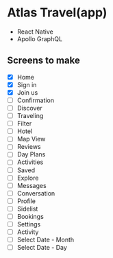 # Atlas Travel(app)

- React Native
- Apollo GraphQL

## Screens to make

- [x] Home
- [x] Sign in
- [x] Join us
- [ ] Confirmation
- [ ] Discover
- [ ] Traveling
- [ ] Filter
- [ ] Hotel
- [ ] Map View
- [ ] Reviews
- [ ] Day Plans
- [ ] Activities
- [ ] Saved
- [ ] Explore
- [ ] Messages
- [ ] Conversation
- [ ] Profile
- [ ] Sidelist
- [ ] Bookings
- [ ] Settings
- [ ] Activity
- [ ] Select Date - Month
- [ ] Select Date - Day
